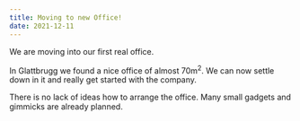```yaml
---
title: Moving to new Office!
date: 2021-12-11
---
```


We are moving into our first real office.

In Glattbrugg we found a nice office of almost 70m<sup>2</sup>. We can now settle down in it and really get started with the company.

There is no lack of ideas how to arrange the office. Many small gadgets and gimmicks are already planned.

